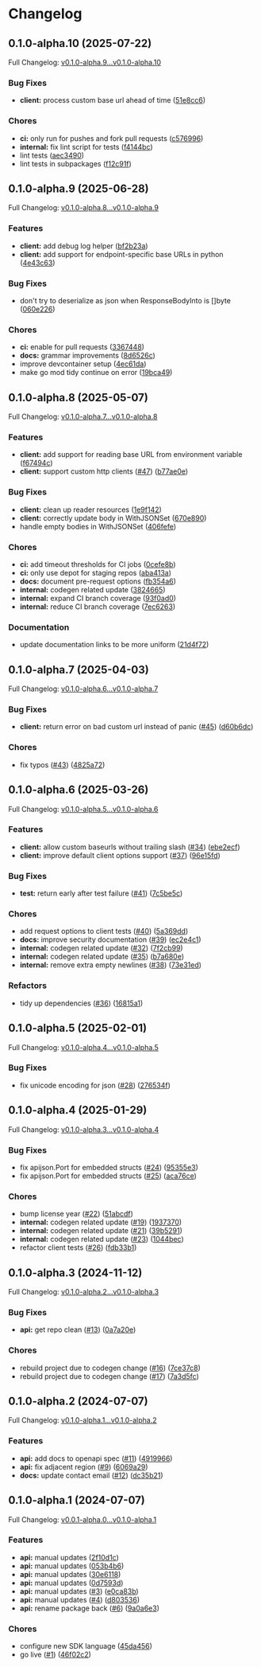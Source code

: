 # Changelog

## 0.1.0-alpha.10 (2025-07-22)

Full Changelog: [v0.1.0-alpha.9...v0.1.0-alpha.10](https://github.com/phoebe-bird/phoebe-go/compare/v0.1.0-alpha.9...v0.1.0-alpha.10)

### Bug Fixes

* **client:** process custom base url ahead of time ([51e8cc6](https://github.com/phoebe-bird/phoebe-go/commit/51e8cc6b7a82368a83266a1c43c4f689b65cd69d))


### Chores

* **ci:** only run for pushes and fork pull requests ([c576996](https://github.com/phoebe-bird/phoebe-go/commit/c576996d175efffa2a84a070cbd7b7f79d6ceeda))
* **internal:** fix lint script for tests ([f4144bc](https://github.com/phoebe-bird/phoebe-go/commit/f4144bcc82809e7ccc9e5a9c460b9da19e20f970))
* lint tests ([aec3490](https://github.com/phoebe-bird/phoebe-go/commit/aec3490aa0eb9a04a7acbe745ba9fc7941a7c984))
* lint tests in subpackages ([f12c91f](https://github.com/phoebe-bird/phoebe-go/commit/f12c91fdd90e0f2c43f0be0921000ecce85e7b23))

## 0.1.0-alpha.9 (2025-06-28)

Full Changelog: [v0.1.0-alpha.8...v0.1.0-alpha.9](https://github.com/phoebe-bird/phoebe-go/compare/v0.1.0-alpha.8...v0.1.0-alpha.9)

### Features

* **client:** add debug log helper ([bf2b23a](https://github.com/phoebe-bird/phoebe-go/commit/bf2b23a9a2484b1cf9375ec72c7d3197fcd4cbbd))
* **client:** add support for endpoint-specific base URLs in python ([4e43c63](https://github.com/phoebe-bird/phoebe-go/commit/4e43c6374ab88e96a2361542fa916cfcfe10ded7))


### Bug Fixes

* don't try to deserialize as json when ResponseBodyInto is []byte ([060e226](https://github.com/phoebe-bird/phoebe-go/commit/060e226f4a51cfb347b6ddc269db5e99b76c2e4f))


### Chores

* **ci:** enable for pull requests ([3367448](https://github.com/phoebe-bird/phoebe-go/commit/33674489f7d78540428c8a783e7505388b303e8c))
* **docs:** grammar improvements ([8d6526c](https://github.com/phoebe-bird/phoebe-go/commit/8d6526cf4aa5a2eb0c1862bdfe10d9b0a950b409))
* improve devcontainer setup ([4ec61da](https://github.com/phoebe-bird/phoebe-go/commit/4ec61da1b852b3a94ef54bbea8efcf7cdc9fd2fe))
* make go mod tidy continue on error ([19bca49](https://github.com/phoebe-bird/phoebe-go/commit/19bca499ff93549ca78d96a4301232945ee9a06b))

## 0.1.0-alpha.8 (2025-05-07)

Full Changelog: [v0.1.0-alpha.7...v0.1.0-alpha.8](https://github.com/phoebe-bird/phoebe-go/compare/v0.1.0-alpha.7...v0.1.0-alpha.8)

### Features

* **client:** add support for reading base URL from environment variable ([f67494c](https://github.com/phoebe-bird/phoebe-go/commit/f67494cf48669813b51f6d079f6718c88d30626c))
* **client:** support custom http clients ([#47](https://github.com/phoebe-bird/phoebe-go/issues/47)) ([b77ae0e](https://github.com/phoebe-bird/phoebe-go/commit/b77ae0e3dd3a2ea5d400dd29fb401864e0248740))


### Bug Fixes

* **client:** clean up reader resources ([1e9f142](https://github.com/phoebe-bird/phoebe-go/commit/1e9f14249f327c917dfa3e43de292c72f4847ec4))
* **client:** correctly update body in WithJSONSet ([670e890](https://github.com/phoebe-bird/phoebe-go/commit/670e8904823a8f16c56cac873e3c445b9b0db2c7))
* handle empty bodies in WithJSONSet ([406fefe](https://github.com/phoebe-bird/phoebe-go/commit/406fefed024ce8861dd8930762a322934aae051c))


### Chores

* **ci:** add timeout thresholds for CI jobs ([0cefe8b](https://github.com/phoebe-bird/phoebe-go/commit/0cefe8be441875fc67834dad43327014ea50453c))
* **ci:** only use depot for staging repos ([aba413a](https://github.com/phoebe-bird/phoebe-go/commit/aba413a1cdbb40b9d9161b3f4ec66ef4876b23ab))
* **docs:** document pre-request options ([fb354a6](https://github.com/phoebe-bird/phoebe-go/commit/fb354a6cc6b0d238e18b4126742415c61be49022))
* **internal:** codegen related update ([3824665](https://github.com/phoebe-bird/phoebe-go/commit/3824665a72a7dd9d84ccc803390f60836127d30b))
* **internal:** expand CI branch coverage ([93f0ad0](https://github.com/phoebe-bird/phoebe-go/commit/93f0ad04ffe6574a27a4a3972a1b5502e6b12af3))
* **internal:** reduce CI branch coverage ([7ec6263](https://github.com/phoebe-bird/phoebe-go/commit/7ec6263947a764af02068ae1d1d4fcb86d78afda))


### Documentation

* update documentation links to be more uniform ([21d4f72](https://github.com/phoebe-bird/phoebe-go/commit/21d4f72732350137d269c0114ca906c2c7df18a8))

## 0.1.0-alpha.7 (2025-04-03)

Full Changelog: [v0.1.0-alpha.6...v0.1.0-alpha.7](https://github.com/phoebe-bird/phoebe-go/compare/v0.1.0-alpha.6...v0.1.0-alpha.7)

### Bug Fixes

* **client:** return error on bad custom url instead of panic ([#45](https://github.com/phoebe-bird/phoebe-go/issues/45)) ([d60b6dc](https://github.com/phoebe-bird/phoebe-go/commit/d60b6dcb55c19ec28f36bbb1c7339df49cac3013))


### Chores

* fix typos ([#43](https://github.com/phoebe-bird/phoebe-go/issues/43)) ([4825a72](https://github.com/phoebe-bird/phoebe-go/commit/4825a72992c7ba48f99363dd3443a05ca51c3ecd))

## 0.1.0-alpha.6 (2025-03-26)

Full Changelog: [v0.1.0-alpha.5...v0.1.0-alpha.6](https://github.com/phoebe-bird/phoebe-go/compare/v0.1.0-alpha.5...v0.1.0-alpha.6)

### Features

* **client:** allow custom baseurls without trailing slash ([#34](https://github.com/phoebe-bird/phoebe-go/issues/34)) ([ebe2ecf](https://github.com/phoebe-bird/phoebe-go/commit/ebe2ecf8641ac6475989f960345bec02f4600ac9))
* **client:** improve default client options support ([#37](https://github.com/phoebe-bird/phoebe-go/issues/37)) ([96e15fd](https://github.com/phoebe-bird/phoebe-go/commit/96e15fda795f088e025c6cbdb069c295afe1ead6))


### Bug Fixes

* **test:** return early after test failure ([#41](https://github.com/phoebe-bird/phoebe-go/issues/41)) ([7c5be5c](https://github.com/phoebe-bird/phoebe-go/commit/7c5be5caa15b695f115d1ce3a9fe82d5139d6faf))


### Chores

* add request options to client tests ([#40](https://github.com/phoebe-bird/phoebe-go/issues/40)) ([5a369dd](https://github.com/phoebe-bird/phoebe-go/commit/5a369dd3481315dd97690d2253509da164c6fe57))
* **docs:** improve security documentation ([#39](https://github.com/phoebe-bird/phoebe-go/issues/39)) ([ec2e4c1](https://github.com/phoebe-bird/phoebe-go/commit/ec2e4c167ecc6e343eab90f9dcd896b5aa6451bb))
* **internal:** codegen related update ([#32](https://github.com/phoebe-bird/phoebe-go/issues/32)) ([7f2cb99](https://github.com/phoebe-bird/phoebe-go/commit/7f2cb9909324d2225b30d29e2ab968b51a8a15c5))
* **internal:** codegen related update ([#35](https://github.com/phoebe-bird/phoebe-go/issues/35)) ([b7a680e](https://github.com/phoebe-bird/phoebe-go/commit/b7a680eeae6d93cd62556a6042f105f55ccc9b55))
* **internal:** remove extra empty newlines ([#38](https://github.com/phoebe-bird/phoebe-go/issues/38)) ([73e31ed](https://github.com/phoebe-bird/phoebe-go/commit/73e31eda4deef36a0c320a3f8a558a14aaac8f43))


### Refactors

* tidy up dependencies ([#36](https://github.com/phoebe-bird/phoebe-go/issues/36)) ([16815a1](https://github.com/phoebe-bird/phoebe-go/commit/16815a1a4fbb3be9fa4d9242001f4d81ec9c141f))

## 0.1.0-alpha.5 (2025-02-01)

Full Changelog: [v0.1.0-alpha.4...v0.1.0-alpha.5](https://github.com/phoebe-bird/phoebe-go/compare/v0.1.0-alpha.4...v0.1.0-alpha.5)

### Bug Fixes

* fix unicode encoding for json ([#28](https://github.com/phoebe-bird/phoebe-go/issues/28)) ([276534f](https://github.com/phoebe-bird/phoebe-go/commit/276534f829f813e5a046a2079221b7d57548c87a))

## 0.1.0-alpha.4 (2025-01-29)

Full Changelog: [v0.1.0-alpha.3...v0.1.0-alpha.4](https://github.com/phoebe-bird/phoebe-go/compare/v0.1.0-alpha.3...v0.1.0-alpha.4)

### Bug Fixes

* fix apijson.Port for embedded structs ([#24](https://github.com/phoebe-bird/phoebe-go/issues/24)) ([95355e3](https://github.com/phoebe-bird/phoebe-go/commit/95355e3890c4d9365db944f676c0bb0774b4927a))
* fix apijson.Port for embedded structs ([#25](https://github.com/phoebe-bird/phoebe-go/issues/25)) ([aca76ce](https://github.com/phoebe-bird/phoebe-go/commit/aca76cebb3a8d0a497d7f9e92129656f4ee7998f))


### Chores

* bump license year ([#22](https://github.com/phoebe-bird/phoebe-go/issues/22)) ([51abcdf](https://github.com/phoebe-bird/phoebe-go/commit/51abcdf3b4d7b5f504d9eb65f25a39a5357b605b))
* **internal:** codegen related update ([#19](https://github.com/phoebe-bird/phoebe-go/issues/19)) ([1937370](https://github.com/phoebe-bird/phoebe-go/commit/193737065aaffb9282bf768abd13e85900f5b5de))
* **internal:** codegen related update ([#21](https://github.com/phoebe-bird/phoebe-go/issues/21)) ([39b5291](https://github.com/phoebe-bird/phoebe-go/commit/39b5291c45312a0fa34489c81d823230b8f9a1e9))
* **internal:** codegen related update ([#23](https://github.com/phoebe-bird/phoebe-go/issues/23)) ([1044bec](https://github.com/phoebe-bird/phoebe-go/commit/1044bec365c34746c7426e3204b4859f3b9794c8))
* refactor client tests ([#26](https://github.com/phoebe-bird/phoebe-go/issues/26)) ([fdb33b1](https://github.com/phoebe-bird/phoebe-go/commit/fdb33b1d759e11df6938a8e8a1723be470d9f76e))

## 0.1.0-alpha.3 (2024-11-12)

Full Changelog: [v0.1.0-alpha.2...v0.1.0-alpha.3](https://github.com/phoebe-bird/phoebe-go/compare/v0.1.0-alpha.2...v0.1.0-alpha.3)

### Bug Fixes

* **api:** get repo clean ([#13](https://github.com/phoebe-bird/phoebe-go/issues/13)) ([0a7a20e](https://github.com/phoebe-bird/phoebe-go/commit/0a7a20e6d5d23c12d864bae7d5940248ea732feb))


### Chores

* rebuild project due to codegen change ([#16](https://github.com/phoebe-bird/phoebe-go/issues/16)) ([7ce37c8](https://github.com/phoebe-bird/phoebe-go/commit/7ce37c8deb76388d9d1b9684113bb56018986a72))
* rebuild project due to codegen change ([#17](https://github.com/phoebe-bird/phoebe-go/issues/17)) ([7a3d5fc](https://github.com/phoebe-bird/phoebe-go/commit/7a3d5fcc1f4d2dc89dcac24980ad9fb29cdc86d6))

## 0.1.0-alpha.2 (2024-07-07)

Full Changelog: [v0.1.0-alpha.1...v0.1.0-alpha.2](https://github.com/phoebe-bird/phoebe-go/compare/v0.1.0-alpha.1...v0.1.0-alpha.2)

### Features

* **api:** add docs to openapi spec ([#11](https://github.com/phoebe-bird/phoebe-go/issues/11)) ([4919966](https://github.com/phoebe-bird/phoebe-go/commit/491996613ea742452effdcaf71559a9cb8764d33))
* **api:** fix adjacent region ([#9](https://github.com/phoebe-bird/phoebe-go/issues/9)) ([6069a29](https://github.com/phoebe-bird/phoebe-go/commit/6069a29d06680517bb85780b77b0d29b027da8d0))
* **docs:** update contact email ([#12](https://github.com/phoebe-bird/phoebe-go/issues/12)) ([dc35b21](https://github.com/phoebe-bird/phoebe-go/commit/dc35b21f7b73ed5d69bc3e67ceced7e8916b56b3))

## 0.1.0-alpha.1 (2024-07-07)

Full Changelog: [v0.0.1-alpha.0...v0.1.0-alpha.1](https://github.com/phoebe-bird/phoebe-go/compare/v0.0.1-alpha.0...v0.1.0-alpha.1)

### Features

* **api:** manual updates ([2f10d1c](https://github.com/phoebe-bird/phoebe-go/commit/2f10d1c506b76ac4f6950ea1fe112f9799a93e09))
* **api:** manual updates ([053b4b6](https://github.com/phoebe-bird/phoebe-go/commit/053b4b62603c63d937d5edc370023fb9e1b3141b))
* **api:** manual updates ([30e6118](https://github.com/phoebe-bird/phoebe-go/commit/30e61186d3bf277ad304fcb9f49d19f95ef565a5))
* **api:** manual updates ([0d7593d](https://github.com/phoebe-bird/phoebe-go/commit/0d7593d64fe01a365de7f31280f00147782c114e))
* **api:** manual updates ([#3](https://github.com/phoebe-bird/phoebe-go/issues/3)) ([e0ca83b](https://github.com/phoebe-bird/phoebe-go/commit/e0ca83bc08cc1d429155d94eb28310b1850b6b28))
* **api:** manual updates ([#4](https://github.com/phoebe-bird/phoebe-go/issues/4)) ([d803536](https://github.com/phoebe-bird/phoebe-go/commit/d803536ff44dadcbbce7f5c6c0c077e1e63a9c56))
* **api:** rename package back ([#6](https://github.com/phoebe-bird/phoebe-go/issues/6)) ([9a0a6e3](https://github.com/phoebe-bird/phoebe-go/commit/9a0a6e3b76346f5f4b2cd5da11a5db589dba238c))


### Chores

* configure new SDK language ([45da456](https://github.com/phoebe-bird/phoebe-go/commit/45da456f275e972a7d4ea434c0f54d3b6f3fbb0d))
* go live ([#1](https://github.com/phoebe-bird/phoebe-go/issues/1)) ([46f02c2](https://github.com/phoebe-bird/phoebe-go/commit/46f02c2612f8c44005ed20de53e9e943cc598fc8))

